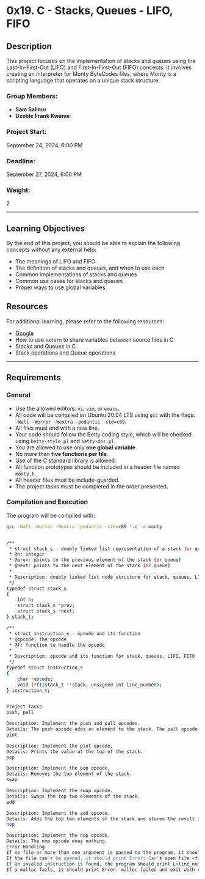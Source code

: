 # 0x19. C - Stacks, Queues - LIFO, FIFO

## Description
This project focuses on the implementation of stacks and queues using the Last-In-First-Out (LIFO) and First-In-First-Out (FIFO) concepts. It involves creating an interpreter for Monty ByteCodes files, where Monty is a scripting language that operates on a unique stack structure.

### Group Members:
- **Sam Salimu**
- **Dzeble Frank Kwame**

### Project Start: 
September 24, 2024, 6:00 PM

### Deadline: 
September 27, 2024, 6:00 PM

### Weight:
2

---

## Learning Objectives
By the end of this project, you should be able to explain the following concepts without any external help:

- The meanings of LIFO and FIFO
- The definition of stacks and queues, and when to use each
- Common implementations of stacks and queues
- Common use cases for stacks and queues
- Proper ways to use global variables

## Resources
For additional learning, please refer to the following resources:
- [Google](https://www.google.com)
- How to use `extern` to share variables between source files in C
- Stacks and Queues in C
- Stack operations and Queue operations

---

## Requirements

### General
- Use the allowed editors: `vi`, `vim`, or `emacs`.
- All code will be compiled on Ubuntu 20.04 LTS using `gcc` with the flags: `-Wall -Werror -Wextra -pedantic -std=c89`.
- All files must end with a new line.
- Your code should follow the Betty coding style, which will be checked using `betty-style.pl` and `betty-doc.pl`.
- You are allowed to use only **one global variable**.
- No more than **five functions per file**.
- Use of the C standard library is allowed.
- All function prototypes should be included in a header file named `monty.h`.
- All header files must be include-guarded.
- The project tasks must be completed in the order presented.

### Compilation and Execution
The program will be compiled with:
```bash
gcc -Wall -Werror -Wextra -pedantic -std=c89 *.c -o monty


/**
 * struct stack_s - doubly linked list representation of a stack (or queue)
 * @n: integer
 * @prev: points to the previous element of the stack (or queue)
 * @next: points to the next element of the stack (or queue)
 *
 * Description: doubly linked list node structure for stack, queues, LIFO, FIFO
 */
typedef struct stack_s
{
    int n;
    struct stack_s *prev;
    struct stack_s *next;
} stack_t;

/**
 * struct instruction_s - opcode and its function
 * @opcode: the opcode
 * @f: function to handle the opcode
 *
 * Description: opcode and its function for stack, queues, LIFO, FIFO
 */
typedef struct instruction_s
{
    char *opcode;
    void (*f)(stack_t **stack, unsigned int line_number);
} instruction_t;


Project Tasks
push, pall

Description: Implement the push and pall opcodes.
Details: The push opcode adds an element to the stack. The pall opcode prints all the values in the stack from the top.
pint

Description: Implement the pint opcode.
Details: Prints the value at the top of the stack.
pop

Description: Implement the pop opcode.
Details: Removes the top element of the stack.
swap

Description: Implement the swap opcode.
Details: Swaps the top two elements of the stack.
add

Description: Implement the add opcode.
Details: Adds the top two elements of the stack and stores the result in the second top element, then removes the top element.
nop

Description: Implement the nop opcode.
Details: The nop opcode does nothing.
Error Handling
If no file or more than one argument is passed to the program, it should print USAGE: monty file and exit with status EXIT_FAILURE.
If the file can't be opened, it should print Error: Can't open file <file>, followed by a new line, and exit with status EXIT_FAILURE.
If an invalid instruction is found, the program should print L<line_number>: unknown instruction <opcode>, followed by a new line, and exit with status EXIT_FAILURE.
If a malloc fails, it should print Error: malloc failed and exit with status EXIT_FAILURE.
